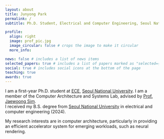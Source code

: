 ```yaml
---
layout: about
title: Junyong Park
permalink: /
subtitle: Ph.D. Student, Electrical and Computer Engineering, Seoul National University

profile:
  align: right
  image: prof_pic.jpg
  image_circular: false # crops the image to make it circular
  more_info:

news: false # includes a list of news items
selected_papers: true # includes a list of papers marked as "selected={true}"
social: true # includes social icons at the bottom of the page
teaching: true
awards: true
---
```


I am a first-year Ph.D. student at [ECE](https://ece.snu.ac.kr/en), [Seoul National University](https://en.snu.ac.kr). I am a member of the Computer Architecture and Systems Lab, advised by [Prof. Jaewoong Sim](https://jaewoong.org/). <br />
I received my B.S. degree from [Seoul National University](https://ece.snu.ac.kr/en) in electrical and computer engineering (2024).

My research interests are in computer architecture, particularly in providing an efficient accelerator system for emerging workloads, such as neural rendering.

